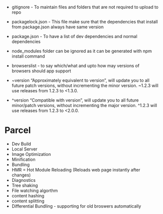 - gitignore - To maintain files and folders that are not required to upload to repo
- packagelock.json - This file make sure that the dependencies that install from package.json always have same version
- package.json - To have a list of dev dependencies and normal dependencies
- node_modules folder can be ignored as it can be generated with npm install command
- browserslist - to say which/what and upto how may versions of browsers should app support
- ~version “Approximately equivalent to version”, will update you to all future patch versions, without incrementing the minor version. ~1.2.3 will use releases from 1.2.3 to <1.3.0.

- ^version “Compatible with version”, will update you to all future minor/patch versions, without incrementing the major version. ^1.2.3 will use releases from 1.2.3 to <2.0.0.

# Parcel
- Dev Build
- Local Server
- Image Optimization
- Minification
- Bundling
- HMR = Hot Module Reloading (Reloads web page instantly after changes)
- Diagnostics
- Tree shaking
- File watching algorthm
- content hashing
- content splitting
- Differential Bundling - supporting for old broswers automatically